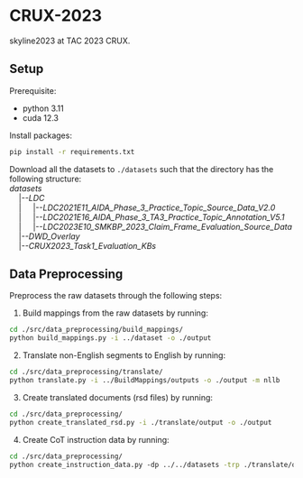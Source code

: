 # CRUX-2023

skyline2023 at TAC 2023 CRUX.

## Setup

Prerequisite:
- python 3.11
- cuda 12.3

Install packages:
```bash
pip install -r requirements.txt
```
Download all the datasets to ```./datasets``` such that the directory has the following structure:  
*datasets*  
$\quad$|--*LDC*  
$\quad$| $\quad$|--*LDC2021E11_AIDA_Phase_3_Practice_Topic_Source_Data_V2.0*  
$\quad$| $\quad$|--*LDC2021E16_AIDA_Phase_3_TA3_Practice_Topic_Annotation_V5.1*  
$\quad$| $\quad$|--*LDC2023E10_SMKBP_2023_Claim_Frame_Evaluation_Source_Data*  
$\quad$|--*DWD_Overlay*  
$\quad$|--*CRUX2023_Task1_Evaluation_KBs*

## Data Preprocessing
Preprocess the raw datasets through the following steps:

1. Build mappings from the raw datasets by running:
  ```bash
  cd ./src/data_preprocessing/build_mappings/
  python build_mappings.py -i ../dataset -o ./output
  ```

2. Translate non-English segments to English by running:
  ```bash
  cd ./src/data_preprocessing/translate/
  python translate.py -i ../BuildMappings/outputs -o ./output -m nllb
  ```

3. Create translated documents (rsd files) by running:
  ```bash
  cd ./src/data_preprocessing/
  python create_translated_rsd.py -i ./translate/output -o ./output
  ```

4. Create CoT instruction data by running:
  ```bash
  cd ./src/data_preprocessing/
  python create_instruction_data.py -dp ../../datasets -trp ./translate/output -o ./data
  ```
